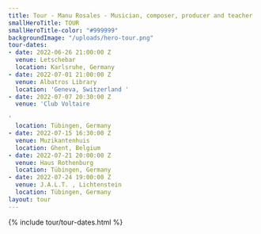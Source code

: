 ```yaml
---
title: Tour - Manu Rosales - Musician, composer, producer and teacher
smallHeroTitle: TOUR
smallHeroTitle-color: "#999999"
backgroundImage: "/uploads/hero-tour.png"
tour-dates:
- date: 2022-06-26 21:00:00 Z
  venue: Letschebar
  location: Karlsruhe, Germany
- date: 2022-07-01 21:00:00 Z
  venue: Albatros Library
  location: 'Geneva, Switzerland '
- date: 2022-07-07 20:30:00 Z
  venue: 'Club Voltaire

'
  location: Tübingen, Germany
- date: 2022-07-15 16:30:00 Z
  venue: Muzikantenhuis
  location: Ghent, Belgium
- date: 2022-07-21 20:00:00 Z
  venue: Haus Rothenburg
  location: Tübingen, Germany
- date: 2022-07-24 19:00:00 Z
  venue: J.A.L.T. , Lichtenstein
  location: Tübingen, Germany
layout: tour
---
```


<section>
  {% include tour/tour-dates.html %}
</section>